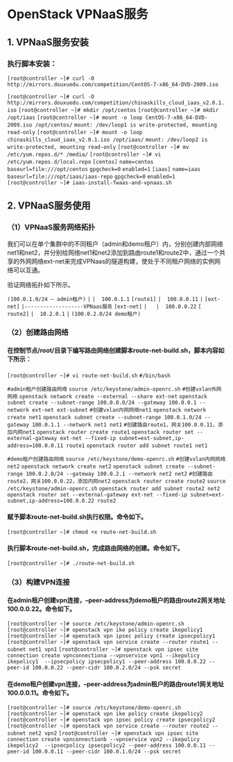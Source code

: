 # OpenStack VPNaaS服务

## 1. VPNaaS服务安装

### 执行脚本安装：

`[root@controller ~]# curl -O http://mirrors.douxuedu.com/competition/CentOS-7-x86_64-DVD-2009.iso`

`[root@controller ~]# curl -O http://mirrors.douxuedu.com/competition/chinaskills_cloud_iaas_v2.0.1.iso`
`[root@controller ~]# mkdir /opt/centos`
`[root@controller ~]# mkdir /opt/iaas`
`[root@controller ~]# mount -o loop CentOS-7-x86_64-DVD-2009.iso /opt/centos/`
`mount: /dev/loop1 is write-protected, mounting read-only`
`[root@controller ~]# mount -o loop chinaskills_cloud_iaas_v2.0.1.iso /opt/iaas/`
`mount: /dev/loop2 is write-protected, mounting read-only`
`[root@controller ~]# mv /etc/yum.repos.d/* /media/`
`[root@controller ~]# vi /etc/yum.repos.d/local.repo`
`[centos]`
`name=centos`
`baseurl=file:///opt/centos`
`gpgcheck=0`
`enabled=1`
`[iaas]`
`name=iaas`
`baseurl=file:///opt/iaas/iaas-repo`
`gpgcheck=0`
`enabled=1`
`[root@controller ~]# iaas-install-fwaas-and-vpnaas.sh`

## 2. VPNaaS服务使用

### （1）VPNaaS服务网络拓扑

我们可以在单个集群中的不同租户（admin和demo租户）内，分别创建内部网络net1和net2，并分别给网络net1和net2添加到路由route1和route2中，通过一个共享的外网网络ext-net来完成VPNaas的隧道构建，使处于不同租户网络的实例网络可以互通。

验证网络拓扑如下所示。

`(100.0.1.0/24 – admin租户)`
              `|`
              `|  100.0.1.1`
           `[route1]`
              `|  100.0.0.11`
              `|`
           `[ext-net]`
              `|-------------------VPNaas服务`
           `[ext-net]`
              `|  
              |  100.0.0.22`
          `[ route2]`
              `|  10.2.0.1`
              `|`
`(100.0.2.0/24 demo租户)`

### （2）创建路由网络

#### 在控制节点/root/目录下编写路由网络创建脚本route-net-build.sh，脚本内容如下所示：

`[root@controller ~]# vi route-net-build.sh`
`#/bin/bash`

`#admin租户创建路由网络`
`source /etc/keystone/admin-openrc.sh`
`#创建vxlan外网网络`
`openstack network create --external --share ext-net`
`openstack subnet create --subnet-range 100.0.0.0/24 --gateway 100.0.0.1 --network ext-net ext-subnet`
`#创建vxlan内网网络net1`
`openstack network create net1`
`openstack subnet create --subnet-range 100.0.1.0/24 --gateway 100.0.1.1 --network net1 net1`
`#创建路由route1，网关100.0.0.11，添加内网net1`
`openstack router create route1`
`openstack router set --external-gateway ext-net --fixed-ip subnet=ext-subnet,ip-address=100.0.0.11 route1`
`openstack router add subnet route1 net1`

`#demo租户创建路由网络`
`source /etc/keystone/demo-openrc.sh`
`#创建vxlan内网网络net2`
`openstack network create net2`
`openstack subnet create --subnet-range 100.0.2.0/24 --gateway 100.0.2.1 --network net2 net2`
`#创建路由route2，网关100.0.0.22，添加内网net2`
`openstack router create route2` 
`source /etc/keystone/admin-openrc.sh`
`openstack router add subnet route2 net2`
`openstack router set --external-gateway ext-net --fixed-ip subnet=ext-subnet,ip-address=100.0.0.22 route2`

#### 赋予脚本route-net-build.sh执行权限。命令如下。

`[root@controller ~]# chmod +x route-net-build.sh`

#### 执行脚本route-net-build.sh，完成路由网络的创建。命令如下。

`[root@controller ~]# ./route-net-build.sh`

### （3）构建VPN连接

#### 在admin租户创建vpn连接，–peer-address为demo租户的路由route2网关地址100.0.0.22。命令如下。

`[root@controller ~]# source /etc/keystone/admin-openrc.sh`
`[root@controller ~]# openstack vpn ike policy create ikepolicy1`
`[root@controller ~]# openstack vpn ipsec policy create ipsecpolicy1`
`[root@controller ~]# openstack vpn service create --router route1 --subnet net1 vpn1`
`[root@controller ~]# openstack vpn ipsec site connection create vpnconnectiona --vpnservice vpn1 --ikepolicy ikepolicy1  --ipsecpolicy ipsecpolicy1 --peer-address 100.0.0.22 --peer-id 100.0.0.22 --peer-cidr 100.0.2.0/24 --psk secret`

#### 在demo租户创建vpn连接，–peer-address为admin租户的路由route1网关地址100.0.0.11。命令如下。

`[root@controller ~]# source /etc/keystone/demo-openrc.sh`
`[root@controller ~]# openstack vpn ike policy create ikepolicy2`
`[root@controller ~]# openstack vpn ipsec policy create ipsecpolicy2`
`[root@controller ~]# openstack vpn service create --router route2 --subnet net2 vpn2`
`[root@controller ~]# openstack vpn ipsec site connection create vpnconnectionb --vpnservice vpn2 --ikepolicy ikepolicy2  --ipsecpolicy ipsecpolicy2 --peer-address 100.0.0.11 --peer-id 100.0.0.11 --peer-cidr 100.0.1.0/24 --psk secret`